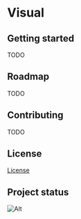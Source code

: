 # Visual

## Getting started

TODO

## Roadmap

TODO

## Contributing

TODO

## License

[License](./LICENSE.txt)

## Project status

![Alt](https://repobeats.axiom.co/api/embed/f071856d859e55f7645aa9b541107d6938e8bd40.svg "Repobeats analytics image")